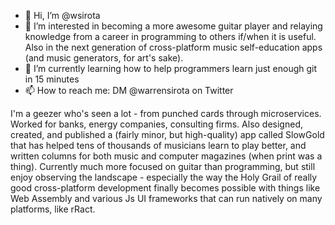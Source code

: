 - 👋 Hi, I’m @wsirota
- 👀 I’m interested in becoming a more awesome guitar player and relaying knowledge from a career in programming to others if/when it is useful. Also in the next generation
of cross-platform music self-education apps (and music generators, for art's sake).
- 🌱 I’m currently learning how to help programmers learn just enough git in 15 minutes
- 📫 How to reach me: DM @warrensirota on Twitter

<!---
wsirota/wsirota is a ✨ special ✨ repository because its `README.md` (this file) appears on your GitHub profile.
You can click the Preview link to take a look at your changes.
--->

I'm a geezer who's seen a lot - from punched cards through microservices. Worked for banks, energy companies, consulting firms. Also designed, created, and published a (fairly minor, but high-quality) app 
called SlowGold that has helped tens of thousands of musicians learn to play better, and written columns for both music and computer magazines (when 
print was a thing). Currently much more focused on guitar than programming, but still enjoy observing the landscape - especially the way the Holy Grail of really good 
cross-platform development finally becomes possible with things like Web Assembly and various Js UI frameworks that can run natively on many platforms, like rRact.

